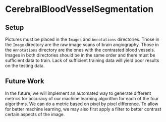 # CerebralBloodVesselSegmentation

## Setup
Pictures must be placed in the `Images` and `Annotations` directories. Those in the `Image` directory are the raw image scans of brain angiography. Those in the `Annotations` directory are the ones with the contrasted blood vessels. Images in both directories should be in the same order and there must be sufficient data to train. Lack of sufficient training data will yield poor results on the testing data.

## Future Work
In the future, we will implement an automated way to generate different metrics for accuracy of our machine learning algorithm for each of the four algorithms. We can do a metric based on pixel by pixel difference. To allow for better machine learning, we may also first apply a filter to better contrast certain aspects of the image.
